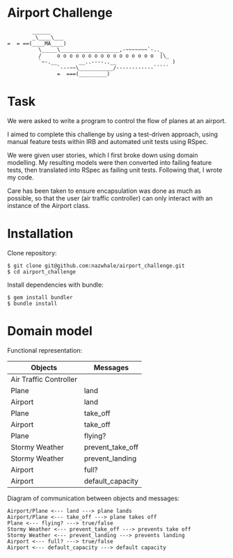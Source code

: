 Airport Challenge
=================

```
        ______
        _\____\___
=  = ==(____MA____)
          \_____\___________________,-~~~~~~~`-.._
          /     o o o o o o o o o o o o o o o o  |\_
          `~-.__       __..----..__                  )
                `---~~\___________/------------`````
                =  ===(_________)

```

# Task

We were asked to write a program to control the flow of planes at an airport.

I aimed to complete this challenge by using a test-driven approach, using manual feature tests within IRB and automated unit tests using RSpec.

We were given user stories, which I first broke down using domain modelling. My resulting models were then converted into failing feature tests, then translated into RSpec as failing unit tests. Following that, I wrote my code.

Care has been taken to ensure encapsulation was done as much as possible, so that the user (air traffic controller) can only interact with an instance of the Airport class.

# Installation

Clone repository:
```
$ git clone git@github.com:nazwhale/airport_challenge.git
$ cd airport_challenge
```

Install dependencies with bundle:
```
$ gem install bundler
$ bundle install
```

# Domain model

Functional representation:

| Objects                  | Messages                 |
| ------------------------ | ------------------------ |
| Air Traffic Controller   |            |
| Plane                    | land          |
| Airport                  | land           |
| Plane                    | take_off          |
| Airport                  | take_off            |
| Plane                    | flying?          |
| Stormy Weather           | prevent_take_off         |
| Stormy Weather           | prevent_landing         |
| Airport                  | full?           |
| Airport                  | default_capacity          |

Diagram of communication between objects and messages:

```
Airport/Plane <--- land ---> plane lands
Airport/Plane <--- take_off ---> plane takes off
Plane <--- flying? ---> true/false
Stormy Weather <--- prevent_take_off ---> prevents take off
Stormy Weather <--- prevent_landing ---> prevents landing
Airport <--- full? ---> true/false
Airport <--- default_capacity ---> default capacity
```

<!-- ## README is updated

Please do update your README following the [contribution notes](https://github.com/makersacademy/airport_challenge/blob/master/CONTRIBUTING.md), i.e.
* Make sure you have written your own README that briefly explains your approach to solving the challenge.
* If your code isn't finished it's not ideal but acceptable as long as you explain in your README where you got to and how you would plan to finish the challenge.

The above is a relatively straightforward thing to do that doesn't involve much programming - I'll often get it done while thinking about other problems in the back of my mind :-)

* http://stackoverflow.com/questions/2304863/how-to-write-a-good-readme

## Instructions in README
It's a great idea to show the full story of how your app is used (from a user's perspective) in the README, i.e. a code example or irb transcript

```
$ irb
2.2.3 :001 > airport = Airport.new
 => #<Airport:0x007fafdb81ea88 @capacity=1, @planes=[], @weather=#<Weather:0x007fafdb81ea60>>
2.2.3 :002 > plane = Plane.new
 => #<Plane:0x007fafdb0041b8>
2.2.3 :003 > airport.land(plane)
 => #<Airport:0x007fafdb81ea88 @capacity=1, @planes=[#<Plane:0x007fafdb0041b8>], @weather=#<Weather:0x007fafdb81ea60>>
2.2.3 :004 >
``` -->

